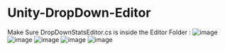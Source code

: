 # Unity-DropDown-Editor
Make Sure DropDownStatsEditor.cs is inside the Editor Folder : ![image](https://github.com/ArinGujarati/Unity-DropDown-Editor/assets/101417758/9255403e-a628-4999-8c70-5486c3ba45ad)
![image](https://github.com/ArinGujarati/Unity-DropDown-Editor/assets/101417758/2638ee25-ba2d-4f0b-bf47-70ec332255df)
![image](https://github.com/ArinGujarati/Unity-DropDown-Editor/assets/101417758/ca8435d5-8bd1-4d72-a3eb-acc4dd237636)
![image](https://github.com/ArinGujarati/Unity-DropDown-Editor/assets/101417758/2e6f4e19-a074-408a-b0dd-ddc3802dd021)
![image](https://github.com/ArinGujarati/Unity-DropDown-Editor/assets/101417758/f74664f8-e23a-4211-a462-b20b968ed965)



